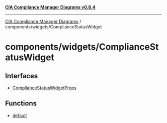 [**CIA Compliance Manager Diagrams v0.8.4**](../../../README.md)

***

[CIA Compliance Manager Diagrams](../../../modules.md) / components/widgets/ComplianceStatusWidget

# components/widgets/ComplianceStatusWidget

## Interfaces

- [ComplianceStatusWidgetProps](interfaces/ComplianceStatusWidgetProps.md)

## Functions

- [default](functions/default.md)
